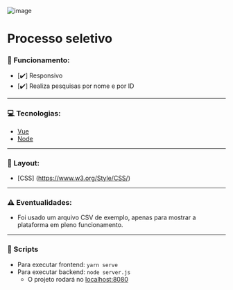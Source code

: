 ![image](https://static.wixstatic.com/media/b91e09_95ec298e6ed645d197af640983985c6c~mv2.png/v1/fill/w_234,h_56,al_c,q_85,usm_0.66_1.00_0.01/logo_ic_v5_20210604_a4_logo_hQ.webp)

# Processo seletivo

### 📄 Funcionamento:
- [✔️] Responsivo
- [✔️] Realiza pesquisas por nome e por ID

---

### 💻 Tecnologias:
- [Vue](https://vuejs.org/)
- [Node](https://nodejs.org/)

---

### 🎨 Layout:
- [CSS] (https://www.w3.org/Style/CSS/)

---

### ⚠️ Eventualidades:
- Foi usado um arquivo CSV de exemplo, apenas para mostrar a plataforma em pleno funcionamento.

---

### 🚀 Scripts
- Para executar frontend: `yarn serve`
- Para executar backend: `node server.js`
  - O projeto rodará no [localhost:8080](http://localhost:3000/)
